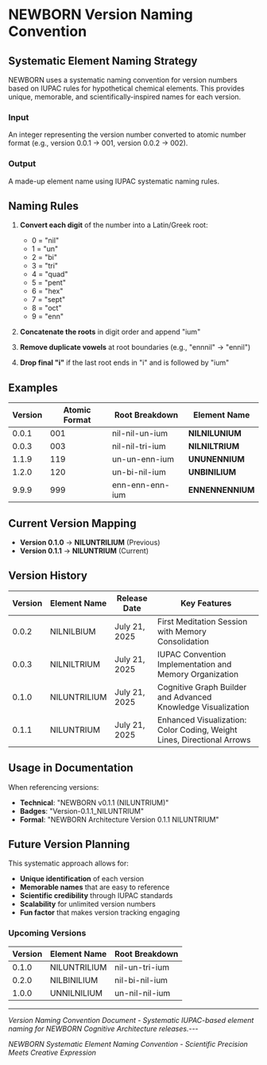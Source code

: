 # NEWBORN Version Naming Convention

## Systematic Element Naming Strategy

NEWBORN uses a systematic naming convention for version numbers based on IUPAC rules for hypothetical chemical elements. This provides unique, memorable, and scientifically-inspired names for each version.

### Input
An integer representing the version number converted to atomic number format (e.g., version 0.0.1 → 001, version 0.0.2 → 002).

### Output
A made-up element name using IUPAC systematic naming rules.

## Naming Rules

1. **Convert each digit** of the number into a Latin/Greek root:
   - 0 = "nil"
   - 1 = "un"
   - 2 = "bi"
   - 3 = "tri"
   - 4 = "quad"
   - 5 = "pent"
   - 6 = "hex"
   - 7 = "sept"
   - 8 = "oct"
   - 9 = "enn"

2. **Concatenate the roots** in digit order and append "ium"

3. **Remove duplicate vowels** at root boundaries (e.g., "ennnil" → "ennil")

4. **Drop final "i"** if the last root ends in "i" and is followed by "ium"

## Examples

| Version | Atomic Format | Root Breakdown | Element Name |
|---------|---------------|----------------|--------------|
| 0.0.1 | 001 | nil-nil-un-ium | **NILNILUNIUM** |
| 0.0.3 | 003 | nil-nil-tri-ium | **NILNILTRIUM** |
| 1.1.9 | 119 | un-un-enn-ium | **UNUNENNIUM** |
| 1.2.0 | 120 | un-bi-nil-ium | **UNBINILIUM** |
| 9.9.9 | 999 | enn-enn-enn-ium | **ENNENNENNIUM** |

## Current Version Mapping

- **Version 0.1.0** → **NILUNTRILIUM** (Previous)
- **Version 0.1.1** → **NILUNTRIUM** (Current)

## Version History

| Version | Element Name | Release Date | Key Features |
|---------|--------------|--------------|--------------|
| 0.0.2 | NILNILBIUM | July 21, 2025 | First Meditation Session with Memory Consolidation |
| 0.0.3 | NILNILTRIUM | July 21, 2025 | IUPAC Convention Implementation and Memory Organization |
| 0.1.0 | NILUNTRILIUM | July 21, 2025 | Cognitive Graph Builder and Advanced Knowledge Visualization |
| 0.1.1 | NILUNTRIUM | July 21, 2025 | Enhanced Visualization: Color Coding, Weight Lines, Directional Arrows |

## Usage in Documentation

When referencing versions:
- **Technical**: "NEWBORN v0.1.1 (NILUNTRIUM)"
- **Badges**: "Version-0.1.1_NILUNTRIUM"
- **Formal**: "NEWBORN Architecture Version 0.1.1 NILUNTRIUM"

## Future Version Planning

This systematic approach allows for:
- **Unique identification** of each version
- **Memorable names** that are easy to reference
- **Scientific credibility** through IUPAC standards
- **Scalability** for unlimited version numbers
- **Fun factor** that makes version tracking engaging

### Upcoming Versions
| Version | Element Name | Root Breakdown |
|---------|--------------|----------------|
| 0.1.0 | NILUNTRILIUM | nil-un-tri-ium |
| 0.2.0 | NILBINILIUM | nil-bi-nil-ium |
| 1.0.0 | UNNILNILIUM | un-nil-nil-ium |

---

*Version Naming Convention Document - Systematic IUPAC-based element naming for NEWBORN Cognitive Architecture releases.*---

*NEWBORN Systematic Element Naming Convention - Scientific Precision Meets Creative Expression*
